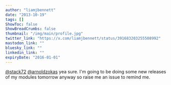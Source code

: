 ```yaml
---
author: "liamjbennett"
date: "2013-10-19"
tags: []
ShowToc: false
ShowBreadCrumbs: false
thumbnail: "/img/main/profile.jpg"
twitter_link: "https://x.com/liamjbennett/status/391683203255508992"
mastodon_link: ""
bluesky_link: ""
linkedin_link: ""
expiryDate: "2016-01-01"
---
```


[@stack72](https://x.com/stack72) [@arnoldzokas](https://x.com/arnoldzokas) yea sure. I'm going to be doing some new releases of my modules tomorrow anyway so raise me an issue to remind me.


